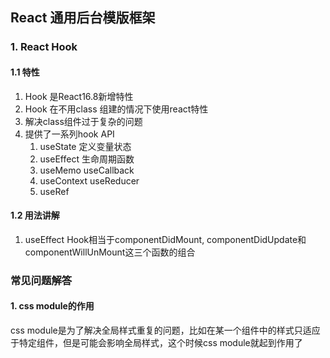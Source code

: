 ## React 通用后台模版框架

### 1. React Hook

#### 1.1 特性

1. Hook 是React16.8新增特性
2. Hook 在不用class 组建的情况下使用react特性
3. 解决class组件过于复杂的问题
4. 提供了一系列hook API
   1. useState 定义变量状态
   2. useEffect 生命周期函数
   3. useMemo useCallback
   4. useContext useReducer
   5. useRef

#### 1.2 用法讲解

1. useEffect Hook相当于componentDidMount, componentDidUpdate和componentWillUnMount这三个函数的组合

### 常见问题解答

#### 1. css module的作用

css module是为了解决全局样式重复的问题，比如在某一个组件中的样式只适应于特定组件，但是可能会影响全局样式，这个时候css module就起到作用了
